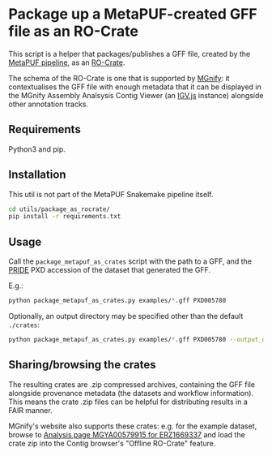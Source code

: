 # Package up a MetaPUF-created GFF file as an RO-Crate

This script is a helper that packages/publishes a GFF file, created by the [MetaPUF pipeline](https://github.com/pride-reanalysis/metapuf), as an [RO-Crate](https://www.researchobject.org/ro-crate/).

The schema of the RO-Crate is one that is supported by [MGnify](https://www.ebi.ac.uk/metagenomics): 
it contextualises the GFF file with enough metadata that it can be displayed in the MGnify Assembly Analsysis Contig Viewer (an [IGV.js](https://github.com/igvteam/igv.js/) instance) alongside other annotation tracks.

## Requirements
Python3 and pip.

## Installation
This util is not part of the MetaPUF Snakemake pipeline itself.

```bash
cd utils/package_as_rocrate/
pip install -r requirements.txt
```

## Usage
Call the `package_metapuf_as_crates` script with the path to a GFF, and the [PRIDE](https://www.ebi.ac.uk/pride/) PXD accession of the dataset that generated the GFF.

E.g.:

```bash
python package_metapuf_as_crates.py examples/*.gff PXD005780
```

Optionally, an output directory may be specified other than the default `./crates`:

```bash
python package_metapuf_as_crates.py examples/*.gff PXD005780 --output_dir my-crates-folder
```

## Sharing/browsing the crates
The resulting crates are .zip compressed archives, containing the GFF file alongside provenance metadata (the datasets and workflow information).
This means the crate .zip files can be helpful for distributing results in a FAIR manner.

MGnify's website also supports these crates: e.g. for the example dataset, browse to [Analysis page MGYA00579915 for ERZ1669337](https://www.ebi.ac.uk/metagenomics/analyses/MGYA00579915#contigs-viewer) and load the crate zip into the Contig browser's "Offline RO-Crate" feature.
